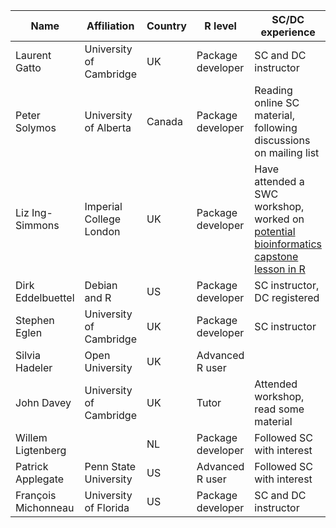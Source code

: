 | Name                  | Affiliation                | Country   | R level           | SC/DC experience         |
|-----------------------|----------------------------|-----------|-------------------|--------------------------|
| Laurent Gatto         | University of Cambridge    | UK        | Package developer | SC and DC instructor     |
| Peter Solymos         | University of Alberta      | Canada    | Package developer | Reading online SC material, following discussions on mailing list |
| Liz Ing-Simmons       | Imperial College London    | UK        | Package developer | Have attended a SWC workshop, worked on [potential bioinformatics capstone lesson in R](https://github.com/liz-is/bc/commits/bioinfo-r-capstone)|
| Dirk Eddelbuettel     | Debian and R               | US        | Package developer | SC instructor, DC registered |
| Stephen Eglen         | University of Cambridge    | UK        | Package developer | SC instructor            |
| Silvia Hadeler        | Open University            | UK        | Advanced R user   |                          |
| John Davey            | University of Cambridge    | UK        | Tutor             | Attended workshop, read some material |
| Willem Ligtenberg     |                            | NL        | Package developer | Followed SC with interest |
| Patrick Applegate     | Penn State University      | US        | Advanced R user   | Followed SC with interest |
| François Michonneau   | University of Florida      | US        | Package developer | SC and DC instructor      |
